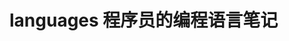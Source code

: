 # languages 程序员的编程语言笔记                 
            
                          
                           
                                
             
              
   
 
    
       
